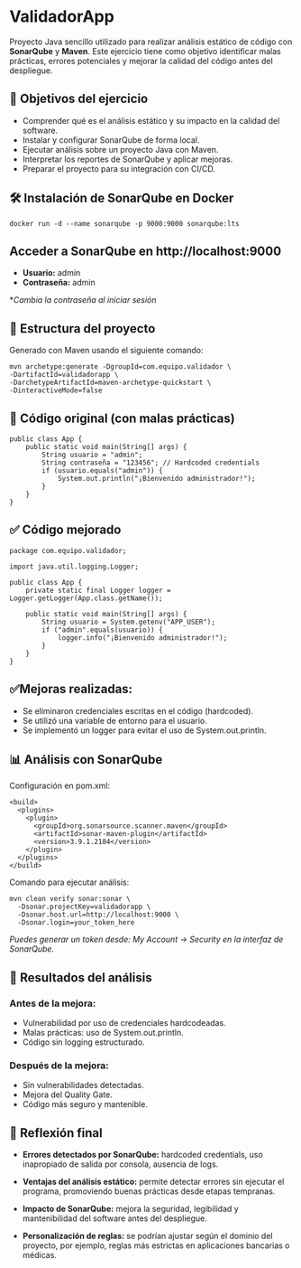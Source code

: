 # ValidadorApp

Proyecto Java sencillo utilizado para realizar análisis estático de código con **SonarQube** y **Maven**. Este ejercicio tiene como objetivo identificar malas prácticas, errores potenciales y mejorar la calidad del código antes del despliegue.

## 📌 Objetivos del ejercicio

- Comprender qué es el análisis estático y su impacto en la calidad del software.
- Instalar y configurar SonarQube de forma local.
- Ejecutar análisis sobre un proyecto Java con Maven.
- Interpretar los reportes de SonarQube y aplicar mejoras.
- Preparar el proyecto para su integración con CI/CD.

## 🛠️ Instalación de SonarQube en Docker
```
docker run -d --name sonarqube -p 9000:9000 sonarqube:lts
```
## Acceder a SonarQube en http://localhost:9000
- **Usuario:** admin
- **Contraseña:** admin

**Cambia la contraseña al iniciar sesión*

## 🧪 Estructura del proyecto
Generado con Maven usando el siguiente comando:

```
mvn archetype:generate -DgroupId=com.equipo.validador \
-DartifactId=validadorapp \
-DarchetypeArtifactId=maven-archetype-quickstart \
-DinteractiveMode=false
```

## 📄 Código original (con malas prácticas)
```
public class App {
    public static void main(String[] args) {
        String usuario = "admin";
        String contraseña = "123456"; // Hardcoded credentials
        if (usuario.equals("admin")) {
            System.out.println("¡Bienvenido administrador!");
        }
    }
}
```

## ✅ Código mejorado
```
package com.equipo.validador;

import java.util.logging.Logger;

public class App {
    private static final Logger logger = Logger.getLogger(App.class.getName());

    public static void main(String[] args) {
        String usuario = System.getenv("APP_USER");
        if ("admin".equals(usuario)) {
            logger.info("¡Bienvenido administrador!");
        }
    }
}
```
## ✅Mejoras realizadas:
* Se eliminaron credenciales escritas en el código (hardcoded).
* Se utilizó una variable de entorno para el usuario.
* Se implementó un logger para evitar el uso de System.out.println.

## 📊 Análisis con SonarQube
Configuración en pom.xml:
```
<build>
  <plugins>
    <plugin>
      <groupId>org.sonarsource.scanner.maven</groupId>
      <artifactId>sonar-maven-plugin</artifactId>
      <version>3.9.1.2184</version>
    </plugin>
  </plugins>
</build>
```
Comando para ejecutar análisis:
```
mvn clean verify sonar:sonar \
  -Dsonar.projectKey=validadorapp \
  -Dsonar.host.url=http://localhost:9000 \
  -Dsonar.login=your_token_here
```

*Puedes generar un token desde:
My Account → Security en la interfaz de SonarQube.*

## 🧾 Resultados del análisis
### Antes de la mejora:
* Vulnerabilidad por uso de credenciales hardcodeadas.
* Malas prácticas: uso de System.out.println.
* Código sin logging estructurado.

### Después de la mejora:
* Sin vulnerabilidades detectadas.
* Mejora del Quality Gate.
* Código más seguro y mantenible.

## 💬 Reflexión final
* **Errores detectados por SonarQube:** hardcoded credentials, uso inapropiado de salida por consola, ausencia de logs.

* **Ventajas del análisis estático:** permite detectar errores sin ejecutar el programa, promoviendo buenas prácticas desde etapas tempranas.

* **Impacto de SonarQube:** mejora la seguridad, legibilidad y mantenibilidad del software antes del despliegue.

* **Personalización de reglas:** se podrían ajustar según el dominio del proyecto, por ejemplo, reglas más estrictas en aplicaciones bancarias o médicas.
